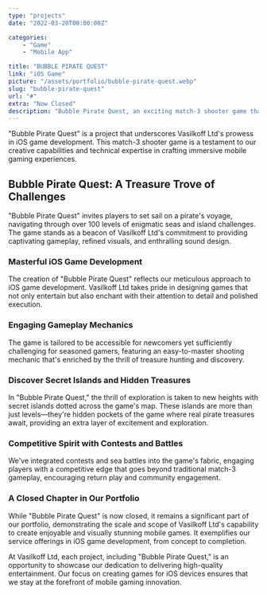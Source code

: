 ```yaml
---
type: "projects"
date: "2022-03-20T00:00:00Z"

categories: 
    - "Game"
    - "Mobile App"

title: "BUBBLE PIRATE QUEST"
link: "iOS Game"
picture: "/assets/portfolio/bubble-pirate-quest.webp"
slug: "bubble-pirate-quest"
url: "#"
extra: "Now Closed"
description: "Bubble Pirate Quest, an exciting match-3 shooter game that takes you on a pirate adventure to find treasures through a series of challenging levels. With over 100 mysterious levels, engaging gameplay, and lovely visuals and sounds, it's a game that you won't be able to put down."
---
```

"Bubble Pirate Quest" is a project that underscores Vasilkoff Ltd's prowess in iOS game development. This match-3 shooter game is a testament to our creative capabilities and technical expertise in crafting immersive mobile gaming experiences.

## Bubble Pirate Quest: A Treasure Trove of Challenges
"Bubble Pirate Quest" invites players to set sail on a pirate's voyage, navigating through over 100 levels of enigmatic seas and island challenges. The game stands as a beacon of Vasilkoff Ltd's commitment to providing captivating gameplay, refined visuals, and enthralling sound design.

### Masterful iOS Game Development
The creation of "Bubble Pirate Quest" reflects our meticulous approach to iOS game development. Vasilkoff Ltd takes pride in designing games that not only entertain but also enchant with their attention to detail and polished execution.

### Engaging Gameplay Mechanics
The game is tailored to be accessible for newcomers yet sufficiently challenging for seasoned gamers, featuring an easy-to-master shooting mechanic that's enriched by the thrill of treasure hunting and discovery.

### Discover Secret Islands and Hidden Treasures
In "Bubble Pirate Quest," the thrill of exploration is taken to new heights with secret islands dotted across the game's map. These islands are more than just levels—they're hidden pockets of the game where real pirate treasures await, providing an extra layer of excitement and exploration.

### Competitive Spirit with Contests and Battles
We've integrated contests and sea battles into the game's fabric, engaging players with a competitive edge that goes beyond traditional match-3 gameplay, encouraging return play and community engagement.

### A Closed Chapter in Our Portfolio
While "Bubble Pirate Quest" is now closed, it remains a significant part of our portfolio, demonstrating the scale and scope of Vasilkoff Ltd's capability to create enjoyable and visually stunning mobile games. It exemplifies our service offerings in iOS game development, from concept to completion.

At Vasilkoff Ltd, each project, including "Bubble Pirate Quest," is an opportunity to showcase our dedication to delivering high-quality entertainment. Our focus on creating games for iOS devices ensures that we stay at the forefront of mobile gaming innovation. 